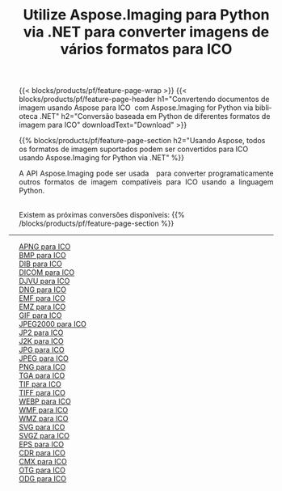 ﻿---
title: Utilize Aspose.Imaging para Python via .NET para converter imagens de vários formatos para ICO 
weight: 3920
url: /pt/python-net/conversion/to/ico 
lang: pt
langdirlevel: 2
locales: zh-hans,ja,it,ru,de,es,fr,nl,id,lt,pl,pt,vi,tr,ko,zh-hant,ar,hi,th,sv,cs,uk,he
description: Você pode usar Aspose.Imaging para Python via biblioteca .NET para converter de uma variedade de formatos para ICO
---

{{< blocks/products/pf/feature-page-wrap >}}
{{< blocks/products/pf/feature-page-header h1="Convertendo documentos de imagem usando Aspose para ICO  com Aspose.Imaging for Python via biblioteca .NET" h2="Conversão baseada em Python de diferentes formatos de imagem para ICO" downloadText="Download" >}}


{{% blocks/products/pf/feature-page-section  h2="Usando Aspose, todos os formatos de imagem suportados podem ser convertidos para ICO usando Aspose.Imaging for Python via .NET" %}}
<p align=justify>A API Aspose.Imaging pode ser usada   para converter programaticamente outros formatos de imagem compatíveis para ICO usando a linguagem Python.</p>
<br/>
Existem as próximas conversões disponíveis:
{{% /blocks/products/pf/feature-page-section %}}
<div class="container-fluid productfamilypage bg-gray">
    <div class="convertypes bg-gray agp-content section">
        <div class="container">
		<hr style="margin-left:-20px;"/>
		<div class="row other-converters">
		    <div class='col-md-2 other-converter remove-lp remove-rp'><a href="/imaging/pt/python-net/conversion/apng-to-ico" >APNG para ICO</a></div>
<div class='col-md-2 other-converter remove-lp remove-rp'><a href="/imaging/pt/python-net/conversion/bmp-to-ico" >BMP para ICO</a></div>
<div class='col-md-2 other-converter remove-lp remove-rp'><a href="/imaging/pt/python-net/conversion/dib-to-ico" >DIB para ICO</a></div>
<div class='col-md-2 other-converter remove-lp remove-rp'><a href="/imaging/pt/python-net/conversion/dicom-to-ico" >DICOM para ICO</a></div>
<div class='col-md-2 other-converter remove-lp remove-rp'><a href="/imaging/pt/python-net/conversion/djvu-to-ico" >DJVU para ICO</a></div>
<div class='col-md-2 other-converter remove-lp remove-rp'><a href="/imaging/pt/python-net/conversion/dng-to-ico" >DNG para ICO</a></div>
<div class='col-md-2 other-converter remove-lp remove-rp'><a href="/imaging/pt/python-net/conversion/emf-to-ico" >EMF para ICO</a></div>
<div class='col-md-2 other-converter remove-lp remove-rp'><a href="/imaging/pt/python-net/conversion/emz-to-ico" >EMZ para ICO</a></div>
<div class='col-md-2 other-converter remove-lp remove-rp'><a href="/imaging/pt/python-net/conversion/gif-to-ico" >GIF para ICO</a></div>
<div class='col-md-2 other-converter remove-lp remove-rp'><a href="/imaging/pt/python-net/conversion/jpeg2000-to-ico" >JPEG2000 para ICO</a></div>
<div class='col-md-2 other-converter remove-lp remove-rp'><a href="/imaging/pt/python-net/conversion/jp2-to-ico" >JP2 para ICO</a></div>
<div class='col-md-2 other-converter remove-lp remove-rp'><a href="/imaging/pt/python-net/conversion/j2k-to-ico" >J2K para ICO</a></div>
<div class='col-md-2 other-converter remove-lp remove-rp'><a href="/imaging/pt/python-net/conversion/jpg-to-ico" >JPG para ICO</a></div>
<div class='col-md-2 other-converter remove-lp remove-rp'><a href="/imaging/pt/python-net/conversion/jpeg-to-ico" >JPEG para ICO</a></div>
<div class='col-md-2 other-converter remove-lp remove-rp'><a href="/imaging/pt/python-net/conversion/png-to-ico" >PNG para ICO</a></div>
<div class='col-md-2 other-converter remove-lp remove-rp'><a href="/imaging/pt/python-net/conversion/tga-to-ico" >TGA para ICO</a></div>
<div class='col-md-2 other-converter remove-lp remove-rp'><a href="/imaging/pt/python-net/conversion/tif-to-ico" >TIF para ICO</a></div>
<div class='col-md-2 other-converter remove-lp remove-rp'><a href="/imaging/pt/python-net/conversion/tiff-to-ico" >TIFF para ICO</a></div>
<div class='col-md-2 other-converter remove-lp remove-rp'><a href="/imaging/pt/python-net/conversion/webp-to-ico" >WEBP para ICO</a></div>
<div class='col-md-2 other-converter remove-lp remove-rp'><a href="/imaging/pt/python-net/conversion/wmf-to-ico" >WMF para ICO</a></div>
<div class='col-md-2 other-converter remove-lp remove-rp'><a href="/imaging/pt/python-net/conversion/wmz-to-ico" >WMZ para ICO</a></div>
<div class='col-md-2 other-converter remove-lp remove-rp'><a href="/imaging/pt/python-net/conversion/svg-to-ico" >SVG para ICO</a></div>
<div class='col-md-2 other-converter remove-lp remove-rp'><a href="/imaging/pt/python-net/conversion/svgz-to-ico" >SVGZ para ICO</a></div>
<div class='col-md-2 other-converter remove-lp remove-rp'><a href="/imaging/pt/python-net/conversion/eps-to-ico" >EPS para ICO</a></div>
<div class='col-md-2 other-converter remove-lp remove-rp'><a href="/imaging/pt/python-net/conversion/cdr-to-ico" >CDR para ICO</a></div>
<div class='col-md-2 other-converter remove-lp remove-rp'><a href="/imaging/pt/python-net/conversion/cmx-to-ico" >CMX para ICO</a></div>
<div class='col-md-2 other-converter remove-lp remove-rp'><a href="/imaging/pt/python-net/conversion/otg-to-ico" >OTG para ICO</a></div>
<div class='col-md-2 other-converter remove-lp remove-rp'><a href="/imaging/pt/python-net/conversion/odg-to-ico" >ODG para ICO</a></div>
                </div>
        </div>
    </div>
</div>
<br/>

